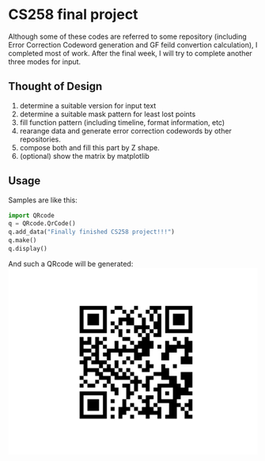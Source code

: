 # CS258 final project
Although some of these codes are referred to some repository (including Error Correction Codeword generation and GF feild convertion calculation), I completed most of work.
After the final week, I will try to complete another three modes for input.

## Thought of Design
1. determine a suitable version for input text
2. determine a suitable mask pattern for least lost points
3. fill function pattern (including timeline, format information, etc)
4. rearange data and generate error correction codewords by other repositories.
5. compose both and fill this part by Z shape.
6. (optional) show the matrix by matplotlib

## Usage
Samples are like this:
```python
import QRcode
q = QRcode.QrCode()
q.add_data("Finally finished CS258 project!!!")
q.make()
q.display()
```

And such a QRcode will be generated:
![](img1.jpg)
